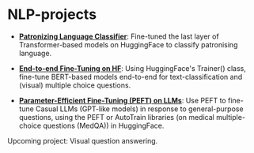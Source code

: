 # NLP-projects

- **[Patronizing Language Classifier](https://github.com/Yushi-Y/NLP-projects/tree/main/Classify_Patrinosing_Language_HF)**: Fine-tuned the last layer of Transformer-based models on HuggingFace to classify patronising language.

- **[End-to-end Fine-Tuning on HF](https://github.com/Yushi-Y/NLP-projects/tree/main/Full_FT_HF)**: Using HuggingFace's Trainer() class, fine-tune BERT-based models end-to-end for text-classification and (visual) multiple choice questions.
  
- **[Parameter-Efficient Fine-Tuning (PEFT) on LLMs](https://github.com/Yushi-Y/NLP-projects/tree/main/LLM_PEFT_HF)**: Use PEFT to fine-tune Casual LLMs (GPT-like models) in response to general-purpose questions, using the PEFT or AutoTrain libraries (on medical multiple-choice questions (MedQA)) in HuggingFace.
   
Upcoming project: Visual question answering.
